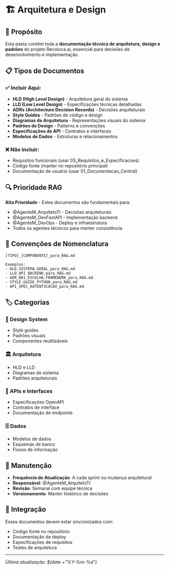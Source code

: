 # 🏗️ Arquitetura e Design

## 🎯 Propósito

Esta pasta contém toda a **documentação técnica de arquitetura, design e padrões** do projeto Recoloca.ai, essencial para decisões de desenvolvimento e implementação.

## 📋 Tipos de Documentos

### ✅ Incluir Aqui:
- **HLD (High Level Design)** - Arquitetura geral do sistema
- **LLD (Low Level Design)** - Especificações técnicas detalhadas
- **ADRs (Architecture Decision Records)** - Decisões arquiteturais
- **Style Guides** - Padrões de código e design
- **Diagramas de Arquitetura** - Representações visuais do sistema
- **Padrões de Design** - Patterns e convenções
- **Especificações de API** - Contratos e interfaces
- **Modelos de Dados** - Estruturas e relacionamentos

### ❌ Não Incluir:
- Requisitos funcionais (usar 03_Requisitos_e_Especificacoes)
- Código fonte (manter no repositório principal)
- Documentação de usuário (usar 01_Documentacao_Central)

## 🔍 Prioridade RAG

**Alta Prioridade** - Estes documentos são fundamentais para:
- @AgenteM_ArquitetoTI - Decisões arquiteturais
- @AgenteM_DevFastAPI - Implementação backend
- @AgenteM_DevOps - Deploy e infraestrutura
- Todos os agentes técnicos para manter consistência

## 📝 Convenções de Nomenclatura

```
[TIPO]_[COMPONENTE]_para_RAG.md

Exemplos:
- HLD_SISTEMA_GERAL_para_RAG.md
- LLD_API_BACKEND_para_RAG.md
- ADR_001_ESCOLHA_FRAMEWORK_para_RAG.md
- STYLE_GUIDE_PYTHON_para_RAG.md
- API_SPEC_AUTENTICACAO_para_RAG.md
```

## 🏷️ Categorias

### 🎨 Design System
- Style guides
- Padrões visuais
- Componentes reutilizáveis

### 🏛️ Arquitetura
- HLD e LLD
- Diagramas de sistema
- Padrões arquiteturais

### 📡 APIs e Interfaces
- Especificações OpenAPI
- Contratos de interface
- Documentação de endpoints

### 🗄️ Dados
- Modelos de dados
- Esquemas de banco
- Fluxos de informação

## 🔄 Manutenção

- **Frequência de Atualização**: A cada sprint ou mudança arquitetural
- **Responsável**: @AgenteM_ArquitetoTI
- **Revisão**: Semanal com equipe técnica
- **Versionamento**: Manter histórico de decisões

## 🔗 Integração

Esses documentos devem estar sincronizados com:
- Código fonte no repositório
- Documentação de deploy
- Especificações de requisitos
- Testes de arquitetura

---

*Última atualização: $(date +"%Y-%m-%d")*